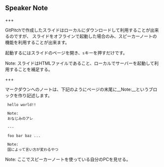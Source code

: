 ## Speaker Note

+++

GitPitchで作成したスライドはローカルにダウンロードして利用することが出来るのですが、
スライドをオフラインで起動した場合のみ、スピーカーノートの機能を利用することが出来ます。

起動するにはスライドのページを開き、`s`キーを押すだけです。

Note:
スライドはHTMLファイルであること、ローカルでサーバーを起動して利用することを補足する。

+++

マークダウンへのノートは、下記のようにページの末尾に__Note:__というブロックを作り記述します。

```
 hello world!!
 
 Note:
 おなじみのアレ

 ---

 foo bar baz ...
 
 Note:
 国によって言い方が変わるやつ
```

Note:
ここでスピーカーノートを使っている自分のPCを見せる。
